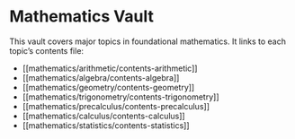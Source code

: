 # Mathematics Vault

This vault covers major topics in foundational mathematics. It links to each topic’s contents file:

- [[mathematics/arithmetic/contents-arithmetic]]  
- [[mathematics/algebra/contents-algebra]]  
- [[mathematics/geometry/contents-geometry]]  
- [[mathematics/trigonometry/contents-trigonometry]]  
- [[mathematics/precalculus/contents-precalculus]]  
- [[mathematics/calculus/contents-calculus]]  
- [[mathematics/statistics/contents-statistics]]  

